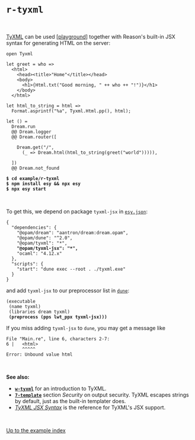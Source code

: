 # `r-tyxml`

<br>

[TyXML](https://github.com/ocsigen/tyxml) can be used
[[playground](http://dream.as/r-tyxml)] together with Reason's built-in JSX
syntax for generating HTML on the server:

```reason
open Tyxml

let greet = who =>
  <html>
    <head><title>"Home"</title></head>
    <body>
      <h1>{Html.txt("Good morning, " ++ who ++ "!")}</h1>
    </body>
  </html>

let html_to_string = html =>
  Format.asprintf("%a", Tyxml.Html.pp(), html);

let () =
  Dream.run
  @@ Dream.logger
  @@ Dream.router([

    Dream.get("/",
      (_ => Dream.html(html_to_string(greet("world"))))),

  ])
  @@ Dream.not_found
```

<pre><code><b>$ cd example/r-tyxml</b>
<b>$ npm install esy && npx esy</b>
<b>$ npx esy start</b></code></pre>

<br>

To get this, we depend on package `tyxml-jsx` in
[`esy.json`](https://github.com/aantron/dream/blob/master/example/r-tyxml/esy.json):

<pre><code>{
  "dependencies": {
    "@opam/dream": "aantron/dream:dream.opam",
    "@opam/dune": "^2.0",
    "@opam/tyxml": "*",
    <b>"@opam/tyxml-jsx": "*",</b>
    "ocaml": "4.12.x"
  },
  "scripts": {
    "start": "dune exec --root . ./tyxml.exe"
  }
}
</code></pre>

and add `tyxml-jsx` to our preprocessor list in
[`dune`](https://github.com/aantron/dream/blob/master/example/r-tyxml/dune):

<pre><code>(executable
 (name tyxml)
 (libraries dream tyxml)
 <b>(preprocess (pps lwt_ppx tyxml-jsx)))</b>
</code></pre>

If you miss adding `tyxml-jsx` to `dune`, you may get a message like

```
File "Main.re", line 6, characters 2-7:
6 |   <html>
      ^^^^^
Error: Unbound value html
```

<br>

**See also:**

- [**`w-tyxml`**](../w-tyxml#files) for an introduction to TyXML.
- [**`7-template`**](../7-template#security) section *Security* on output
  security. TyXML escapes strings by default, just as the built-in templater
  does.
- [*TyXML JSX Syntax*](https://ocsigen.org/tyxml/latest/manual/jsx) is the
  reference for TyXML's JSX support.

<br>

[Up to the example index](../#reason)
